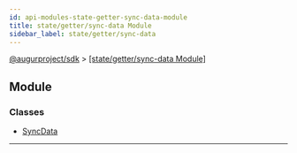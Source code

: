 ```yaml
---
id: api-modules-state-getter-sync-data-module
title: state/getter/sync-data Module
sidebar_label: state/getter/sync-data
---
```


[@augurproject/sdk](api-readme.md) > [[state/getter/sync-data Module]](api-modules-state-getter-sync-data-module.md)

## Module

### Classes

* [SyncData](api-classes-state-getter-sync-data-syncdata.md)

---

